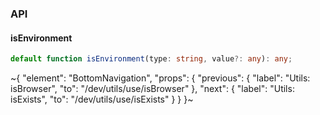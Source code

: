 

### API

#### isEnvironment

```ts
default function isEnvironment(type: string, value?: any): any;
```


~{
  "element": "BottomNavigation",
  "props": {
    "previous": {
      "label": "Utils: isBrowser",
      "to": "/dev/utils/use/isBrowser"
    },
    "next": {
      "label": "Utils: isExists",
      "to": "/dev/utils/use/isExists"
    }
  }
}~